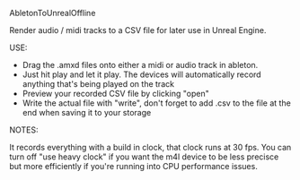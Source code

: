 AbletonToUnrealOffline

Render audio / midi tracks to a CSV file for later use in Unreal Engine. 

USE: 
  - Drag the .amxd files onto either a midi or audio track in ableton. 
  - Just hit play and let it play. The devices will automatically record anything that's being played on the track 
  - Preview your recorded CSV file by clicking "open"
  - Write the actual file with "write", don't forget to add .csv to the file at the end when saving it to your storage
 
NOTES:

  It records everything with a build in clock, that clock runs at 30 fps. You can turn off "use heavy clock" if you want the m4l device to be less precisce but more efficiently if   you're running into CPU performance issues. 

